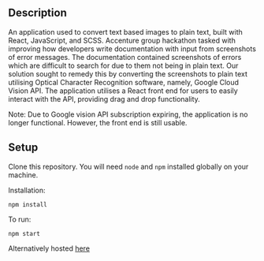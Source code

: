 ## Description
An application used to convert text based images to plain text, built with React, JavaScript, and SCSS.
Accenture group hackathon tasked with improving how developers write documentation with input from screenshots of error messages. The documentation contained screenshots of errors which are difficult to search for due to them not being in plain text. Our solution sought to remedy this by converting the screenshots to plain text utilising Optical Character Recognition software, namely, Google Cloud Vision API. The application utilises a React front end for users to easily interact with the API, providing drag and drop functionality.

Note: Due to Google vision API subscription expiring, the application is no longer functional. However, the front end is still usable.

## Setup 

Clone this repository. You will need `node` and `npm` installed globally on your machine.

Installation:

`npm install`

To run:

`npm start`

Alternatively hosted [here](docusolved.netlify.app)

